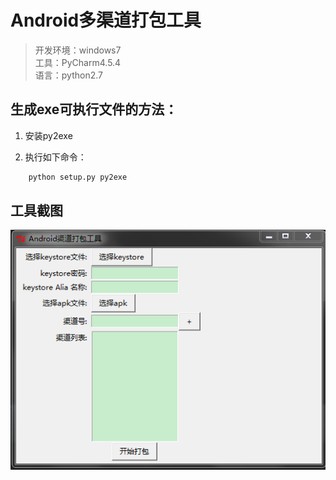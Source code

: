 # Android多渠道打包工具
> 开发环境：windows7<br/>
> 工具：PyCharm4.5.4<br/>
> 语言：python2.7<br/>

## 生成exe可执行文件的方法：
1. 安装py2exe

2. 执行如下命令：
```python
    python setup.py py2exe
```


## 工具截图
![](./shot.png)